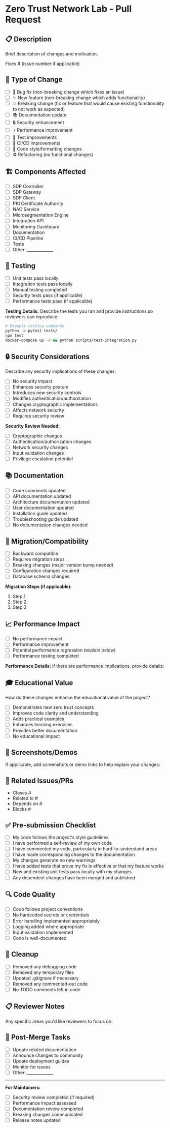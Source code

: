 # Zero Trust Network Lab - Pull Request

## 📋 Description
Brief description of changes and motivation.

Fixes # (issue number if applicable)

## 🔧 Type of Change
- [ ] 🐛 Bug fix (non-breaking change which fixes an issue)
- [ ] ✨ New feature (non-breaking change which adds functionality)
- [ ] 💥 Breaking change (fix or feature that would cause existing functionality to not work as expected)
- [ ] 📚 Documentation update
- [ ] 🔒 Security enhancement
- [ ] ⚡ Performance improvement
- [ ] 🧪 Test improvements
- [ ] 🔧 CI/CD improvements
- [ ] 🎨 Code style/formatting changes
- [ ] ♻️ Refactoring (no functional changes)

## 🏗️ Components Affected
- [ ] SDP Controller
- [ ] SDP Gateway  
- [ ] SDP Client
- [ ] PKI Certificate Authority
- [ ] NAC Service
- [ ] Microsegmentation Engine
- [ ] Integration API
- [ ] Monitoring Dashboard
- [ ] Documentation
- [ ] CI/CD Pipeline
- [ ] Tests
- [ ] Other: _____________

## 🧪 Testing
- [ ] Unit tests pass locally
- [ ] Integration tests pass locally
- [ ] Manual testing completed
- [ ] Security tests pass (if applicable)
- [ ] Performance tests pass (if applicable)

**Testing Details:**
Describe the tests you ran and provide instructions so reviewers can reproduce:

```bash
# Example testing commands
python -m pytest tests/
npm test
docker-compose up -d && python scripts/test-integration.py
```

## 🔒 Security Considerations
Describe any security implications of these changes:

- [ ] No security impact
- [ ] Enhances security posture
- [ ] Introduces new security controls
- [ ] Modifies authentication/authorization
- [ ] Changes cryptographic implementations
- [ ] Affects network security
- [ ] Requires security review

**Security Review Needed:**
- [ ] Cryptographic changes
- [ ] Authentication/authorization changes
- [ ] Network security changes
- [ ] Input validation changes
- [ ] Privilege escalation potential

## 📚 Documentation
- [ ] Code comments updated
- [ ] API documentation updated  
- [ ] Architecture documentation updated
- [ ] User documentation updated
- [ ] Installation guide updated
- [ ] Troubleshooting guide updated
- [ ] No documentation changes needed

## 🔄 Migration/Compatibility
- [ ] Backward compatible
- [ ] Requires migration steps
- [ ] Breaking changes (major version bump needed)
- [ ] Configuration changes required
- [ ] Database schema changes

**Migration Steps (if applicable):**
1. Step 1
2. Step 2
3. Step 3

## 📈 Performance Impact
- [ ] No performance impact
- [ ] Performance improvement
- [ ] Potential performance regression (explain below)
- [ ] Performance testing completed

**Performance Details:**
If there are performance implications, provide details:

## 🎓 Educational Value
How do these changes enhance the educational value of the project?

- [ ] Demonstrates new zero trust concepts
- [ ] Improves code clarity and understanding
- [ ] Adds practical examples
- [ ] Enhances learning exercises
- [ ] Provides better documentation
- [ ] No educational impact

## 📸 Screenshots/Demos
If applicable, add screenshots or demo links to help explain your changes:

## 🔗 Related Issues/PRs
- Closes #
- Related to #
- Depends on #
- Blocks #

## ✅ Pre-submission Checklist
- [ ] My code follows the project's style guidelines
- [ ] I have performed a self-review of my own code
- [ ] I have commented my code, particularly in hard-to-understand areas
- [ ] I have made corresponding changes to the documentation
- [ ] My changes generate no new warnings
- [ ] I have added tests that prove my fix is effective or that my feature works
- [ ] New and existing unit tests pass locally with my changes
- [ ] Any dependent changes have been merged and published

## 🔍 Code Quality
- [ ] Code follows project conventions
- [ ] No hardcoded secrets or credentials
- [ ] Error handling implemented appropriately
- [ ] Logging added where appropriate
- [ ] Input validation implemented
- [ ] Code is well-documented

## 🧹 Cleanup
- [ ] Removed any debugging code
- [ ] Removed any temporary files
- [ ] Updated .gitignore if necessary
- [ ] Removed any commented-out code
- [ ] No TODO comments left in code

## 📋 Reviewer Notes
Any specific areas you'd like reviewers to focus on:

## 🤝 Post-Merge Tasks
- [ ] Update related documentation
- [ ] Announce changes to community
- [ ] Update deployment guides
- [ ] Monitor for issues
- [ ] Other: _____________

---

**For Maintainers:**
- [ ] Security review completed (if required)
- [ ] Performance impact assessed
- [ ] Documentation review completed
- [ ] Breaking changes communicated
- [ ] Release notes updated
